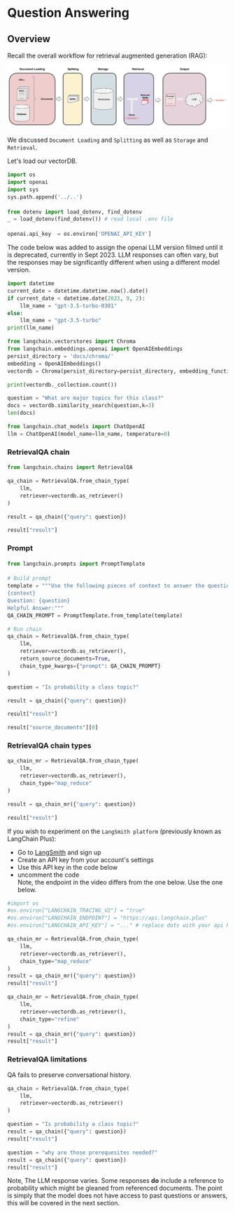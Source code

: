 # Question Answering

## Overview

Recall the overall workflow for retrieval augmented generation (RAG):

![overview.jpeg](overview.jpeg)

We discussed `Document Loading` and `Splitting` as well as `Storage` and `Retrieval`.

Let's load our vectorDB. 


```python
import os
import openai
import sys
sys.path.append('../..')

from dotenv import load_dotenv, find_dotenv
_ = load_dotenv(find_dotenv()) # read local .env file

openai.api_key  = os.environ['OPENAI_API_KEY']
```

The code below was added to assign the openai LLM version filmed until it is deprecated, currently in Sept 2023. 
LLM responses can often vary, but the responses may be significantly different when using a different model version.


```python
import datetime
current_date = datetime.datetime.now().date()
if current_date < datetime.date(2023, 9, 2):
    llm_name = "gpt-3.5-turbo-0301"
else:
    llm_name = "gpt-3.5-turbo"
print(llm_name)
```


```python
from langchain.vectorstores import Chroma
from langchain.embeddings.openai import OpenAIEmbeddings
persist_directory = 'docs/chroma/'
embedding = OpenAIEmbeddings()
vectordb = Chroma(persist_directory=persist_directory, embedding_function=embedding)
```


```python
print(vectordb._collection.count())
```


```python
question = "What are major topics for this class?"
docs = vectordb.similarity_search(question,k=3)
len(docs)
```


```python
from langchain.chat_models import ChatOpenAI
llm = ChatOpenAI(model_name=llm_name, temperature=0)
```

### RetrievalQA chain


```python
from langchain.chains import RetrievalQA
```


```python
qa_chain = RetrievalQA.from_chain_type(
    llm,
    retriever=vectordb.as_retriever()
)
```


```python
result = qa_chain({"query": question})
```


```python
result["result"]
```

### Prompt


```python
from langchain.prompts import PromptTemplate

# Build prompt
template = """Use the following pieces of context to answer the question at the end. If you don't know the answer, just say that you don't know, don't try to make up an answer. Use three sentences maximum. Keep the answer as concise as possible. Always say "thanks for asking!" at the end of the answer. 
{context}
Question: {question}
Helpful Answer:"""
QA_CHAIN_PROMPT = PromptTemplate.from_template(template)

```


```python
# Run chain
qa_chain = RetrievalQA.from_chain_type(
    llm,
    retriever=vectordb.as_retriever(),
    return_source_documents=True,
    chain_type_kwargs={"prompt": QA_CHAIN_PROMPT}
)
```


```python
question = "Is probability a class topic?"
```


```python
result = qa_chain({"query": question})
```


```python
result["result"]
```


```python
result["source_documents"][0]
```

### RetrievalQA chain types


```python
qa_chain_mr = RetrievalQA.from_chain_type(
    llm,
    retriever=vectordb.as_retriever(),
    chain_type="map_reduce"
)
```


```python
result = qa_chain_mr({"query": question})
```


```python
result["result"]
```

If you wish to experiment on the `LangSmith platform` (previously known as LangChain Plus):

 * Go to [LangSmith](https://www.langchain.com/langsmith) and sign up
 * Create an API key from your account's settings
 * Use this API key in the code below   
 * uncomment the code  
 Note, the endpoint in the video differs from the one below. Use the one below.


```python
#import os
#os.environ["LANGCHAIN_TRACING_V2"] = "true"
#os.environ["LANGCHAIN_ENDPOINT"] = "https://api.langchain.plus"
#os.environ["LANGCHAIN_API_KEY"] = "..." # replace dots with your api key
```


```python
qa_chain_mr = RetrievalQA.from_chain_type(
    llm,
    retriever=vectordb.as_retriever(),
    chain_type="map_reduce"
)
result = qa_chain_mr({"query": question})
result["result"]
```


```python
qa_chain_mr = RetrievalQA.from_chain_type(
    llm,
    retriever=vectordb.as_retriever(),
    chain_type="refine"
)
result = qa_chain_mr({"query": question})
result["result"]
```

### RetrievalQA limitations
 
QA fails to preserve conversational history.


```python
qa_chain = RetrievalQA.from_chain_type(
    llm,
    retriever=vectordb.as_retriever()
)
```


```python
question = "Is probability a class topic?"
result = qa_chain({"query": question})
result["result"]
```


```python
question = "why are those prerequesites needed?"
result = qa_chain({"query": question})
result["result"]
```

Note, The LLM response varies. Some responses **do** include a reference to probability which might be gleaned from referenced documents. The point is simply that the model does not have access to past questions or answers, this will be covered in the next section.


```python

```
